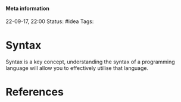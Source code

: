 #### Meta information
22-09-17, 22:00
Status: #idea
Tags: 





# Syntax

Syntax is a key concept, understanding the syntax of a programming language
will allow you to effectively utilise that language.






# References
